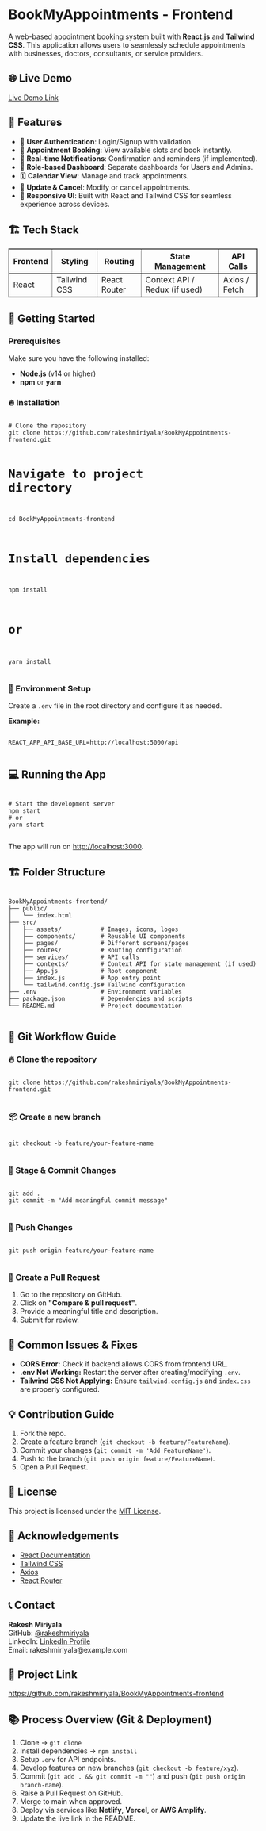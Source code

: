 <body>
  <h1>BookMyAppointments - Frontend</h1>
  <p>A web-based appointment booking system built with <strong>React.js</strong> and <strong>Tailwind CSS</strong>. This application allows users to seamlessly schedule appointments with businesses, doctors, consultants, or service providers.</p>
  <h2>🌐 Live Demo</h2>
  <p><a href="https://doctorbookings.netlify.app">Live Demo Link</a></p>

  <h2>📑 Features</h2>
  <ul>
    <li>🔐 <strong>User Authentication</strong>: Login/Signup with validation.</li>
    <li>📅 <strong>Appointment Booking</strong>: View available slots and book instantly.</li>
    <li>🔔 <strong>Real-time Notifications</strong>: Confirmation and reminders (if implemented).</li>
    <li>👥 <strong>Role-based Dashboard</strong>: Separate dashboards for Users and Admins.</li>
    <li>🗓️ <strong>Calendar View</strong>: Manage and track appointments.</li>
    <li>🔄 <strong>Update & Cancel</strong>: Modify or cancel appointments.</li>
    <li>🎨 <strong>Responsive UI</strong>: Built with React and Tailwind CSS for seamless experience across devices.</li>
  </ul>

  <h2>🏗️ Tech Stack</h2>
  <table border="1" cellpadding="5">
    <thead>
      <tr>
        <th>Frontend</th>
        <th>Styling</th>
        <th>Routing</th>
        <th>State Management</th>
        <th>API Calls</th>
      </tr>
    </thead>
    <tbody>
      <tr>
        <td>React</td>
        <td>Tailwind CSS</td>
        <td>React Router</td>
        <td>Context API / Redux (if used)</td>
        <td>Axios / Fetch</td>
      </tr>
    </tbody>
  </table>

  <h2>🚀 Getting Started</h2>
  <h3>Prerequisites</h3>
  <p>Make sure you have the following installed:</p>
  <ul>
    <li><strong>Node.js</strong> (v14 or higher)</li>
    <li><strong>npm</strong> or <strong>yarn</strong></li>
  </ul>

  <h3>🔥 Installation</h3>
  <pre><code>
# Clone the repository
git clone https://github.com/rakeshmiriyala/BookMyAppointments-frontend.git

# Navigate to project directory
cd BookMyAppointments-frontend

# Install dependencies
npm install
# or
yarn install
  </code></pre>

  <h3>🔧 Environment Setup</h3>
  <p>Create a <code>.env</code> file in the root directory and configure it as needed.</p>
  <p><strong>Example:</strong></p>
  <pre><code>
REACT_APP_API_BASE_URL=http://localhost:5000/api
  </code></pre>

  <h2>💻 Running the App</h2>
  <pre><code>
# Start the development server
npm start
# or
yarn start
  </code></pre>
  <p>The app will run on <a href="http://localhost:3000">http://localhost:3000</a>.</p>

  <h2>🏗️ Folder Structure</h2>
  <pre><code>
BookMyAppointments-frontend/
├── public/
│   └── index.html
├── src/
│   ├── assets/           # Images, icons, logos
│   ├── components/       # Reusable UI components
│   ├── pages/            # Different screens/pages
│   ├── routes/           # Routing configuration
│   ├── services/         # API calls
│   ├── contexts/         # Context API for state management (if used)
│   ├── App.js            # Root component
│   ├── index.js          # App entry point
│   └── tailwind.config.js# Tailwind configuration
├── .env                  # Environment variables
├── package.json          # Dependencies and scripts
└── README.md             # Project documentation
  </code></pre>

  <h2>🔗 Git Workflow Guide</h2>
  <h3>🔥 Clone the repository</h3>
  <pre><code>
git clone https://github.com/rakeshmiriyala/BookMyAppointments-frontend.git
  </code></pre>

  <h3>📦 Create a new branch</h3>
  <pre><code>
git checkout -b feature/your-feature-name
  </code></pre>

  <h3>🔨 Stage & Commit Changes</h3>
  <pre><code>
git add .
git commit -m "Add meaningful commit message"
  </code></pre>

  <h3>🚀 Push Changes</h3>
  <pre><code>
git push origin feature/your-feature-name
  </code></pre>

  <h3>📩 Create a Pull Request</h3>
  <ol>
    <li>Go to the repository on GitHub.</li>
    <li>Click on <strong>"Compare &amp; pull request"</strong>.</li>
    <li>Provide a meaningful title and description.</li>
    <li>Submit for review.</li>
  </ol>

  <h2>🐞 Common Issues & Fixes</h2>
  <ul>
    <li><strong>CORS Error:</strong> Check if backend allows CORS from frontend URL.</li>
    <li><strong>.env Not Working:</strong> Restart the server after creating/modifying <code>.env</code>.</li>
    <li><strong>Tailwind CSS Not Applying:</strong> Ensure <code>tailwind.config.js</code> and <code>index.css</code> are properly configured.</li>
  </ul>

  <h2>💡 Contribution Guide</h2>
  <ol>
    <li>Fork the repo.</li>
    <li>Create a feature branch (<code>git checkout -b feature/FeatureName</code>).</li>
    <li>Commit your changes (<code>git commit -m 'Add FeatureName'</code>).</li>
    <li>Push to the branch (<code>git push origin feature/FeatureName</code>).</li>
    <li>Open a Pull Request.</li>
  </ol>

  <h2>📜 License</h2>
  <p>This project is licensed under the <a href="#">MIT License</a>.</p>

  <h2>🤝 Acknowledgements</h2>
  <ul>
    <li><a href="https://reactjs.org/">React Documentation</a></li>
    <li><a href="https://tailwindcss.com/">Tailwind CSS</a></li>
    <li><a href="https://axios-http.com/">Axios</a></li>
    <li><a href="https://reactrouter.com/">React Router</a></li>
  </ul>

  <h2>📞 Contact</h2>
  <p><strong>Rakesh Miriyala</strong><br>
  GitHub: <a href="https://github.com/rakeshmiriyala">@rakeshmiriyala</a><br>
  LinkedIn: <a href="#">LinkedIn Profile</a><br>
  Email: rakeshmiriyala@example.com</p>

  <h2>🔗 Project Link</h2>
  <p><a href="https://github.com/rakeshmiriyala/BookMyAppointments-frontend">
    https://github.com/rakeshmiriyala/BookMyAppointments-frontend</a></p>

  <h2>📚 Process Overview (Git & Deployment)</h2>
  <ol>
    <li>Clone → <code>git clone</code></li>
    <li>Install dependencies → <code>npm install</code></li>
    <li>Setup <code>.env</code> for API endpoints.</li>
    <li>Develop features on new branches (<code>git checkout -b feature/xyz</code>).</li>
    <li>Commit (<code>git add . &amp;&amp; git commit -m ""</code>) and push (<code>git push origin branch-name</code>).</li>
    <li>Raise a Pull Request on GitHub.</li>
    <li>Merge to main when approved.</li>
    <li>Deploy via services like <strong>Netlify</strong>, <strong>Vercel</strong>, or <strong>AWS Amplify</strong>.</li>
    <li>Update the live link in the README.</li>
  </ol>
</body>
